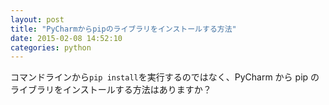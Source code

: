 ```yaml
---
layout: post
title: "PyCharmからpipのライブラリをインストールする方法"
date: 2015-02-08 14:52:10
categories: python
---
```

<p>コマンドラインから<code>pip install</code>を実行するのではなく、PyCharm から pip のライブラリをインストールする方法はありますか？</p>
